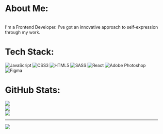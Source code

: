 # About Me:
<br>I'm a Frontend Developer. I've got an innovative approach to self-expression through my work.


# Tech Stack:
![JavaScript](https://img.shields.io/badge/javascript-%23323330.svg?style=for-the-badge&logo=javascript&logoColor=%23F7DF1E) ![CSS3](https://img.shields.io/badge/css3-%231572B6.svg?style=for-the-badge&logo=css3&logoColor=white) ![HTML5](https://img.shields.io/badge/html5-%23E34F26.svg?style=for-the-badge&logo=html5&logoColor=white) ![SASS](https://img.shields.io/badge/SASS-hotpink.svg?style=for-the-badge&logo=SASS&logoColor=white) ![React](https://img.shields.io/badge/react-%2320232a.svg?style=for-the-badge&logo=react&logoColor=%2361DAFB) ![Adobe Photoshop](https://img.shields.io/badge/adobephotoshop-%2331A8FF.svg?style=for-the-badge&logo=adobephotoshop&logoColor=white) 	![Figma](https://img.shields.io/badge/figma-%23F24E1E.svg?style=for-the-badge&logo=figma&logoColor=white)
# GitHub Stats:
![](https://github-readme-stats.vercel.app/api?username=albertevieites&theme=onedark&hide_border=true&include_all_commits=true&count_private=false)<br/>
![](https://github-readme-streak-stats.herokuapp.com/?user=albertevieites&theme=onedark&hide_border=true)<br/>
![](https://github-readme-stats.vercel.app/api/top-langs/?username=albertevieites&theme=onedark&hide_border=true&include_all_commits=true&count_private=false&layout=compact)

---
[![](https://visitcount.itsvg.in/api?id=albertevieites&icon=0&color=0)](https://visitcount.itsvg.in)

